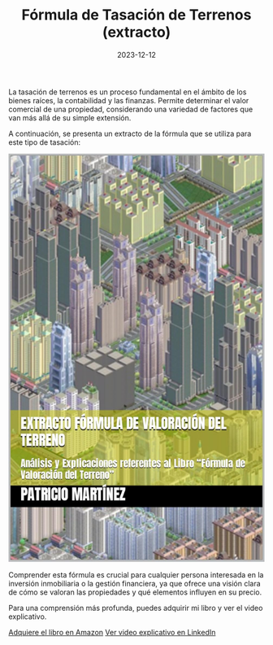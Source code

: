 ﻿---
layout: post
title: "Fórmula de Tasación de Terrenos (extracto)"
date: 2023-12-12
---

La tasación de terrenos es un proceso fundamental en el ámbito de los bienes raíces, la contabilidad y las finanzas. Permite determinar el valor comercial de una propiedad, considerando una variedad de factores que van más allá de su simple extensión.

A continuación, se presenta un extracto de la fórmula que se utiliza para este tipo de tasación:

![Fórmula de Tasación de Terrenos](81U5D+ELr2L._SL1500_.jpg)

Comprender esta fórmula es crucial para cualquier persona interesada en la inversión inmobiliaria o la gestión financiera, ya que ofrece una visión clara de cómo se valoran las propiedades y qué elementos influyen en su precio.

Para una comprensión más profunda, puedes adquirir mi libro y ver el video explicativo.

[Adquiere el libro en Amazon](https://www.amazon.com/dp/B0CP8X4B1V)
[Ver video explicativo en LinkedIn](https://www.linkedin.com/posts/patricio-martinez-910278123_un-v%C3%ADdeo-de-mi-libro-extracto-f%C3%B3rmula-de-activity-7140156794919636994-5Q4F?utm_source=share&utm_medium=member_desktop&rcm=ACoAAB55OhwBZAhG4y8ZsHyW0nCNOc7NE_DfYlQ)